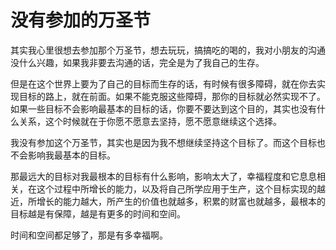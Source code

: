 # 没有参加的万圣节

其实我心里很想去参加那个万圣节，想去玩玩，搞搞吃的喝的，我对小朋友的沟通没什么兴趣，如果我非要去沟通的话，完全是为了我自己的生存。

但是在这个世界上要为了自己的目标而生存的话，有时候有很多障碍，就在你去实现目标的路上，就在前面。如果不能克服这些障碍，那你的目标就必然实现不了。如果一些目标不会影响最基本的目标的话，你要不要达到这个目的，其实也没有什么关系，这个时候就在于你愿不愿意去坚持，愿不愿意继续这个选择。

我没有参加这个万圣节，其实也是因为我不想继续坚持这个目标了。而这个目标也不会影响我最基本的目标。

那最远大的目标对我最根本的目标有什么影响，影响太大了，幸福程度和它息息相关，在这个过程中所增长的能力，以及将自己所学应用于生产，这个目标实现的越近，所增长的能力越大，所产生的价值也就越多，积累的财富也就越多，最根本的目标越是有保障，越是有更多的时间和空间。

时间和空间都足够了，那是有多幸福啊。

